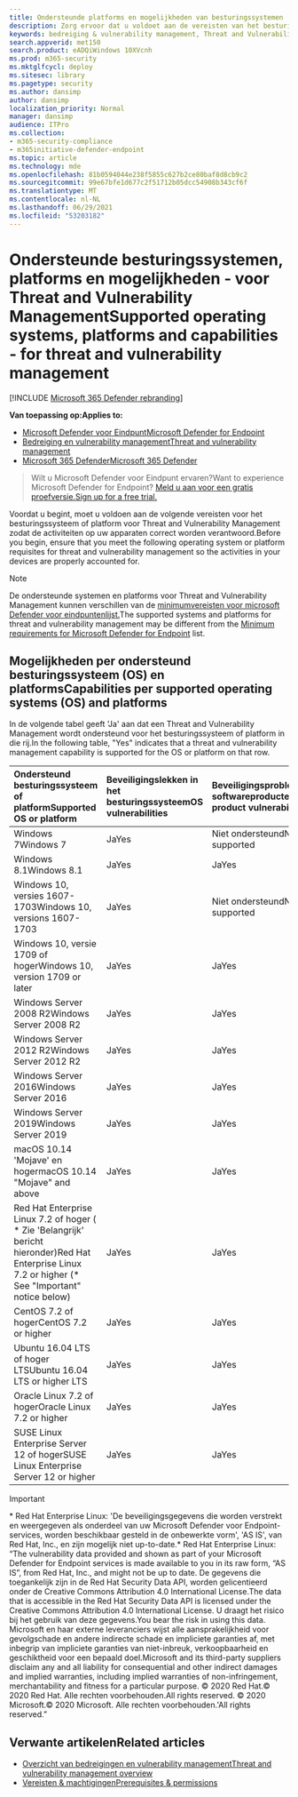 ```yaml
---
title: Ondersteunde platforms en mogelijkheden van besturingssystemen
description: Zorg ervoor dat u voldoet aan de vereisten van het besturingssysteem of platform voor Threat and Vulnerability Management, zodat de activiteiten op alle apparaten correct worden verantwoord.
keywords: bedreiging & vulnerability management, Threat and Vulnerability Management, besturingssysteem, platformvereisten, vereisten, ondersteund besturingssysteem Microsoft Defender voor endpoint-tvm, Microsoft Defender voor endpoint-tvm, ondersteunde besturingssystemen, ondersteunde platforms, linux-ondersteuning, mac-ondersteuning
search.appverid: met150
search.product: eADQiWindows 10XVcnh
ms.prod: m365-security
ms.mktglfcycl: deploy
ms.sitesec: library
ms.pagetype: security
ms.author: dansimp
author: dansimp
localization_priority: Normal
manager: dansimp
audience: ITPro
ms.collection:
- m365-security-compliance
- m365initiative-defender-endpoint
ms.topic: article
ms.technology: mde
ms.openlocfilehash: 81b0594044e238f5855c627b2ce80baf8d8cb9c2
ms.sourcegitcommit: 99e67bfe1d677c2f51712b05dcc54908b343cf6f
ms.translationtype: MT
ms.contentlocale: nl-NL
ms.lasthandoff: 06/29/2021
ms.locfileid: "53203182"
---
```

# <a name="supported-operating-systems-platforms-and-capabilities---for-threat-and-vulnerability-management"></a><span data-ttu-id="52055-104">Ondersteunde besturingssystemen, platforms en mogelijkheden - voor Threat and Vulnerability Management</span><span class="sxs-lookup"><span data-stu-id="52055-104">Supported operating systems, platforms and capabilities - for threat and vulnerability management</span></span>

[!INCLUDE [Microsoft 365 Defender rebranding](../../includes/microsoft-defender.md)]

<span data-ttu-id="52055-105">**Van toepassing op:**</span><span class="sxs-lookup"><span data-stu-id="52055-105">**Applies to:**</span></span>

- [<span data-ttu-id="52055-106">Microsoft Defender voor Eindpunt</span><span class="sxs-lookup"><span data-stu-id="52055-106">Microsoft Defender for Endpoint</span></span>](https://go.microsoft.com/fwlink/?linkid=2154037)
- [<span data-ttu-id="52055-107">Bedreiging en vulnerability management</span><span class="sxs-lookup"><span data-stu-id="52055-107">Threat and vulnerability management</span></span>](next-gen-threat-and-vuln-mgt.md)
- [<span data-ttu-id="52055-108">Microsoft 365 Defender</span><span class="sxs-lookup"><span data-stu-id="52055-108">Microsoft 365 Defender</span></span>](https://go.microsoft.com/fwlink/?linkid=2118804)

><span data-ttu-id="52055-109">Wilt u Microsoft Defender voor Eindpunt ervaren?</span><span class="sxs-lookup"><span data-stu-id="52055-109">Want to experience Microsoft Defender for Endpoint?</span></span> [<span data-ttu-id="52055-110">Meld u aan voor een gratis proefversie.</span><span class="sxs-lookup"><span data-stu-id="52055-110">Sign up for a free trial.</span></span>](https://www.microsoft.com/microsoft-365/windows/microsoft-defender-atp?ocid=docs-wdatp-portaloverview-abovefoldlink)

<span data-ttu-id="52055-111">Voordat u begint, moet u voldoen aan de volgende vereisten voor het besturingssysteem of platform voor Threat and Vulnerability Management zodat de activiteiten op uw apparaten correct worden verantwoord.</span><span class="sxs-lookup"><span data-stu-id="52055-111">Before you begin, ensure that you meet the following operating system or platform requisites for threat and vulnerability management so the activities in your devices are properly accounted for.</span></span>

>[!NOTE]
><span data-ttu-id="52055-112">De ondersteunde systemen en platforms voor Threat and Vulnerability Management kunnen verschillen van de [minimumvereisten voor microsoft Defender voor eindpuntenlijst.](minimum-requirements.md)</span><span class="sxs-lookup"><span data-stu-id="52055-112">The supported systems and platforms for threat and vulnerability management may be different from the [Minimum requirements for Microsoft Defender for Endpoint](minimum-requirements.md) list.</span></span>

## <a name="capabilities-per-supported-operating-systems-os-and-platforms"></a><span data-ttu-id="52055-113">Mogelijkheden per ondersteund besturingssysteem (OS) en platforms</span><span class="sxs-lookup"><span data-stu-id="52055-113">Capabilities per supported operating systems (OS) and platforms</span></span>

<span data-ttu-id="52055-114">In de volgende tabel geeft 'Ja' aan dat een Threat and Vulnerability Management wordt ondersteund voor het besturingssysteem of platform in die rij.</span><span class="sxs-lookup"><span data-stu-id="52055-114">In the following table, "Yes" indicates that a threat and vulnerability management capability is supported for the OS or platform on that row.</span></span>

<span data-ttu-id="52055-115">Ondersteund besturingssysteem of platform</span><span class="sxs-lookup"><span data-stu-id="52055-115">Supported OS or platform</span></span> | <span data-ttu-id="52055-116">Beveiligingslekken in het besturingssysteem</span><span class="sxs-lookup"><span data-stu-id="52055-116">OS vulnerabilities</span></span> | <span data-ttu-id="52055-117">Beveiligingsproblemen met softwareproducten</span><span class="sxs-lookup"><span data-stu-id="52055-117">Software product vulnerabilities</span></span> | <span data-ttu-id="52055-118">Configuratiebeoordeling van besturingssysteem</span><span class="sxs-lookup"><span data-stu-id="52055-118">OS configuration assessment</span></span> | <span data-ttu-id="52055-119">Configuratiebeoordeling van beveiligingsbesturingselementen</span><span class="sxs-lookup"><span data-stu-id="52055-119">Security controls configuration assessment</span></span> | <span data-ttu-id="52055-120">Beoordeling van softwareproductconfiguratie</span><span class="sxs-lookup"><span data-stu-id="52055-120">Software product configuration assessment</span></span>
:---|:---|:---|:---|:---|:---
<span data-ttu-id="52055-121">Windows 7</span><span class="sxs-lookup"><span data-stu-id="52055-121">Windows 7</span></span> | <span data-ttu-id="52055-122">Ja</span><span class="sxs-lookup"><span data-stu-id="52055-122">Yes</span></span> | <span data-ttu-id="52055-123">Niet ondersteund</span><span class="sxs-lookup"><span data-stu-id="52055-123">Not supported</span></span> | <span data-ttu-id="52055-124">Niet ondersteund</span><span class="sxs-lookup"><span data-stu-id="52055-124">Not supported</span></span> | <span data-ttu-id="52055-125">Niet ondersteund</span><span class="sxs-lookup"><span data-stu-id="52055-125">Not supported</span></span> | <span data-ttu-id="52055-126">Niet ondersteund</span><span class="sxs-lookup"><span data-stu-id="52055-126">Not supported</span></span>
<span data-ttu-id="52055-127">Windows 8.1</span><span class="sxs-lookup"><span data-stu-id="52055-127">Windows 8.1</span></span> | <span data-ttu-id="52055-128">Ja</span><span class="sxs-lookup"><span data-stu-id="52055-128">Yes</span></span> | <span data-ttu-id="52055-129">Ja</span><span class="sxs-lookup"><span data-stu-id="52055-129">Yes</span></span> | <span data-ttu-id="52055-130">Ja</span><span class="sxs-lookup"><span data-stu-id="52055-130">Yes</span></span> | <span data-ttu-id="52055-131">Ja</span><span class="sxs-lookup"><span data-stu-id="52055-131">Yes</span></span>| <span data-ttu-id="52055-132">Ja</span><span class="sxs-lookup"><span data-stu-id="52055-132">Yes</span></span>
<span data-ttu-id="52055-133">Windows 10, versies 1607-1703</span><span class="sxs-lookup"><span data-stu-id="52055-133">Windows 10, versions 1607-1703</span></span> | <span data-ttu-id="52055-134">Ja</span><span class="sxs-lookup"><span data-stu-id="52055-134">Yes</span></span>  | <span data-ttu-id="52055-135">Niet ondersteund</span><span class="sxs-lookup"><span data-stu-id="52055-135">Not supported</span></span> | <span data-ttu-id="52055-136">Niet ondersteund</span><span class="sxs-lookup"><span data-stu-id="52055-136">Not supported</span></span> | <span data-ttu-id="52055-137">Niet ondersteund</span><span class="sxs-lookup"><span data-stu-id="52055-137">Not supported</span></span> | <span data-ttu-id="52055-138">Niet ondersteund</span><span class="sxs-lookup"><span data-stu-id="52055-138">Not supported</span></span>
<span data-ttu-id="52055-139">Windows 10, versie 1709 of hoger</span><span class="sxs-lookup"><span data-stu-id="52055-139">Windows 10, version 1709 or later</span></span> | <span data-ttu-id="52055-140">Ja</span><span class="sxs-lookup"><span data-stu-id="52055-140">Yes</span></span> | <span data-ttu-id="52055-141">Ja</span><span class="sxs-lookup"><span data-stu-id="52055-141">Yes</span></span> | <span data-ttu-id="52055-142">Ja</span><span class="sxs-lookup"><span data-stu-id="52055-142">Yes</span></span> | <span data-ttu-id="52055-143">Ja</span><span class="sxs-lookup"><span data-stu-id="52055-143">Yes</span></span> | <span data-ttu-id="52055-144">Ja</span><span class="sxs-lookup"><span data-stu-id="52055-144">Yes</span></span>
<span data-ttu-id="52055-145">Windows Server 2008 R2</span><span class="sxs-lookup"><span data-stu-id="52055-145">Windows Server 2008 R2</span></span> | <span data-ttu-id="52055-146">Ja</span><span class="sxs-lookup"><span data-stu-id="52055-146">Yes</span></span> | <span data-ttu-id="52055-147">Ja</span><span class="sxs-lookup"><span data-stu-id="52055-147">Yes</span></span> | <span data-ttu-id="52055-148">Ja</span><span class="sxs-lookup"><span data-stu-id="52055-148">Yes</span></span> | <span data-ttu-id="52055-149">Ja</span><span class="sxs-lookup"><span data-stu-id="52055-149">Yes</span></span> | <span data-ttu-id="52055-150">Ja</span><span class="sxs-lookup"><span data-stu-id="52055-150">Yes</span></span>
<span data-ttu-id="52055-151">Windows Server 2012 R2</span><span class="sxs-lookup"><span data-stu-id="52055-151">Windows Server 2012 R2</span></span> | <span data-ttu-id="52055-152">Ja</span><span class="sxs-lookup"><span data-stu-id="52055-152">Yes</span></span> | <span data-ttu-id="52055-153">Ja</span><span class="sxs-lookup"><span data-stu-id="52055-153">Yes</span></span> | <span data-ttu-id="52055-154">Ja</span><span class="sxs-lookup"><span data-stu-id="52055-154">Yes</span></span> | <span data-ttu-id="52055-155">Ja</span><span class="sxs-lookup"><span data-stu-id="52055-155">Yes</span></span> | <span data-ttu-id="52055-156">Ja</span><span class="sxs-lookup"><span data-stu-id="52055-156">Yes</span></span>
<span data-ttu-id="52055-157">Windows Server 2016</span><span class="sxs-lookup"><span data-stu-id="52055-157">Windows Server 2016</span></span> | <span data-ttu-id="52055-158">Ja</span><span class="sxs-lookup"><span data-stu-id="52055-158">Yes</span></span> | <span data-ttu-id="52055-159">Ja</span><span class="sxs-lookup"><span data-stu-id="52055-159">Yes</span></span> | <span data-ttu-id="52055-160">Ja</span><span class="sxs-lookup"><span data-stu-id="52055-160">Yes</span></span> | <span data-ttu-id="52055-161">Ja</span><span class="sxs-lookup"><span data-stu-id="52055-161">Yes</span></span> | <span data-ttu-id="52055-162">Ja</span><span class="sxs-lookup"><span data-stu-id="52055-162">Yes</span></span>
<span data-ttu-id="52055-163">Windows Server 2019</span><span class="sxs-lookup"><span data-stu-id="52055-163">Windows Server 2019</span></span> | <span data-ttu-id="52055-164">Ja</span><span class="sxs-lookup"><span data-stu-id="52055-164">Yes</span></span> | <span data-ttu-id="52055-165">Ja</span><span class="sxs-lookup"><span data-stu-id="52055-165">Yes</span></span> | <span data-ttu-id="52055-166">Ja</span><span class="sxs-lookup"><span data-stu-id="52055-166">Yes</span></span> | <span data-ttu-id="52055-167">Ja</span><span class="sxs-lookup"><span data-stu-id="52055-167">Yes</span></span> | <span data-ttu-id="52055-168">Ja</span><span class="sxs-lookup"><span data-stu-id="52055-168">Yes</span></span>
<span data-ttu-id="52055-169">macOS 10.14 'Mojave' en hoger</span><span class="sxs-lookup"><span data-stu-id="52055-169">macOS 10.14 "Mojave" and above</span></span> | <span data-ttu-id="52055-170">Ja</span><span class="sxs-lookup"><span data-stu-id="52055-170">Yes</span></span> | <span data-ttu-id="52055-171">Ja</span><span class="sxs-lookup"><span data-stu-id="52055-171">Yes</span></span> | <span data-ttu-id="52055-172">Ja</span><span class="sxs-lookup"><span data-stu-id="52055-172">Yes</span></span> | <span data-ttu-id="52055-173">Ja</span><span class="sxs-lookup"><span data-stu-id="52055-173">Yes</span></span> | <span data-ttu-id="52055-174">Ja</span><span class="sxs-lookup"><span data-stu-id="52055-174">Yes</span></span> 
<span data-ttu-id="52055-175">Red Hat Enterprise Linux 7.2 of hoger ( \* Zie 'Belangrijk' bericht hieronder)</span><span class="sxs-lookup"><span data-stu-id="52055-175">Red Hat Enterprise Linux 7.2 or higher (\* See "Important" notice below)</span></span> | <span data-ttu-id="52055-176">Ja</span><span class="sxs-lookup"><span data-stu-id="52055-176">Yes</span></span> | <span data-ttu-id="52055-177">Ja</span><span class="sxs-lookup"><span data-stu-id="52055-177">Yes</span></span> | <span data-ttu-id="52055-178">Ja</span><span class="sxs-lookup"><span data-stu-id="52055-178">Yes</span></span> | <span data-ttu-id="52055-179">Ja</span><span class="sxs-lookup"><span data-stu-id="52055-179">Yes</span></span> | <span data-ttu-id="52055-180">Ja</span><span class="sxs-lookup"><span data-stu-id="52055-180">Yes</span></span>
<span data-ttu-id="52055-181">CentOS 7.2 of hoger</span><span class="sxs-lookup"><span data-stu-id="52055-181">CentOS 7.2 or higher</span></span> | <span data-ttu-id="52055-182">Ja</span><span class="sxs-lookup"><span data-stu-id="52055-182">Yes</span></span> | <span data-ttu-id="52055-183">Ja</span><span class="sxs-lookup"><span data-stu-id="52055-183">Yes</span></span> | <span data-ttu-id="52055-184">Ja</span><span class="sxs-lookup"><span data-stu-id="52055-184">Yes</span></span> | <span data-ttu-id="52055-185">Ja</span><span class="sxs-lookup"><span data-stu-id="52055-185">Yes</span></span> | <span data-ttu-id="52055-186">Ja</span><span class="sxs-lookup"><span data-stu-id="52055-186">Yes</span></span>
<span data-ttu-id="52055-187">Ubuntu 16.04 LTS of hoger LTS</span><span class="sxs-lookup"><span data-stu-id="52055-187">Ubuntu 16.04 LTS or higher LTS</span></span> | <span data-ttu-id="52055-188">Ja</span><span class="sxs-lookup"><span data-stu-id="52055-188">Yes</span></span> | <span data-ttu-id="52055-189">Ja</span><span class="sxs-lookup"><span data-stu-id="52055-189">Yes</span></span> | <span data-ttu-id="52055-190">Ja</span><span class="sxs-lookup"><span data-stu-id="52055-190">Yes</span></span> | <span data-ttu-id="52055-191">Ja</span><span class="sxs-lookup"><span data-stu-id="52055-191">Yes</span></span> | <span data-ttu-id="52055-192">Ja</span><span class="sxs-lookup"><span data-stu-id="52055-192">Yes</span></span>
<span data-ttu-id="52055-193">Oracle Linux 7.2 of hoger</span><span class="sxs-lookup"><span data-stu-id="52055-193">Oracle Linux 7.2 or higher</span></span> | <span data-ttu-id="52055-194">Ja</span><span class="sxs-lookup"><span data-stu-id="52055-194">Yes</span></span> | <span data-ttu-id="52055-195">Ja</span><span class="sxs-lookup"><span data-stu-id="52055-195">Yes</span></span> | <span data-ttu-id="52055-196">Ja</span><span class="sxs-lookup"><span data-stu-id="52055-196">Yes</span></span> | <span data-ttu-id="52055-197">Ja</span><span class="sxs-lookup"><span data-stu-id="52055-197">Yes</span></span> | <span data-ttu-id="52055-198">Ja</span><span class="sxs-lookup"><span data-stu-id="52055-198">Yes</span></span>
<span data-ttu-id="52055-199">SUSE Linux Enterprise Server 12 of hoger</span><span class="sxs-lookup"><span data-stu-id="52055-199">SUSE Linux Enterprise Server 12 or higher</span></span> | <span data-ttu-id="52055-200">Ja</span><span class="sxs-lookup"><span data-stu-id="52055-200">Yes</span></span> | <span data-ttu-id="52055-201">Ja</span><span class="sxs-lookup"><span data-stu-id="52055-201">Yes</span></span> | <span data-ttu-id="52055-202">Ja</span><span class="sxs-lookup"><span data-stu-id="52055-202">Yes</span></span> | <span data-ttu-id="52055-203">Ja</span><span class="sxs-lookup"><span data-stu-id="52055-203">Yes</span></span> | <span data-ttu-id="52055-204">Ja</span><span class="sxs-lookup"><span data-stu-id="52055-204">Yes</span></span>

>[!IMPORTANT]
> <span data-ttu-id="52055-205">\* Red Hat Enterprise Linux: 'De beveiligingsgegevens die worden verstrekt en weergegeven als onderdeel van uw Microsoft Defender voor Endpoint-services, worden beschikbaar gesteld in de onbewerkte vorm', 'AS IS', van Red Hat, Inc., en zijn mogelijk niet up-to-date.</span><span class="sxs-lookup"><span data-stu-id="52055-205">\* Red Hat Enterprise Linux: “The vulnerability data provided and shown as part of your Microsoft Defender for Endpoint services is made available to you in its raw form, “AS IS”, from Red Hat, Inc., and might not be up to date.</span></span> <span data-ttu-id="52055-206">De gegevens die toegankelijk zijn in de Red Hat Security Data API, worden gelicentieerd onder de Creative Commons Attribution 4.0 International License.</span><span class="sxs-lookup"><span data-stu-id="52055-206">The data that is accessible in the Red Hat Security Data API is licensed under the Creative Commons Attribution 4.0 International License.</span></span> <span data-ttu-id="52055-207">U draagt het risico bij het gebruik van deze gegevens.</span><span class="sxs-lookup"><span data-stu-id="52055-207">You bear the risk in using this data.</span></span> <span data-ttu-id="52055-208">Microsoft en haar externe leveranciers wijst alle aansprakelijkheid voor gevolgschade en andere indirecte schade en impliciete garanties af, met inbegrip van impliciete garanties van niet-inbreuk, verkoopbaarheid en geschiktheid voor een bepaald doel.</span><span class="sxs-lookup"><span data-stu-id="52055-208">Microsoft and its third-party suppliers disclaim any and all liability for consequential and other indirect damages and implied warranties, including implied warranties of non-infringement, merchantability and fitness for a particular purpose.</span></span> <span data-ttu-id="52055-209">© 2020 Red Hat.</span><span class="sxs-lookup"><span data-stu-id="52055-209">© 2020 Red Hat.</span></span> <span data-ttu-id="52055-210">Alle rechten voorbehouden.</span><span class="sxs-lookup"><span data-stu-id="52055-210">All rights reserved.</span></span> <span data-ttu-id="52055-211">© 2020 Microsoft.</span><span class="sxs-lookup"><span data-stu-id="52055-211">© 2020 Microsoft.</span></span> <span data-ttu-id="52055-212">Alle rechten voorbehouden.'</span><span class="sxs-lookup"><span data-stu-id="52055-212">All rights reserved.”</span></span>

## <a name="related-articles"></a><span data-ttu-id="52055-213">Verwante artikelen</span><span class="sxs-lookup"><span data-stu-id="52055-213">Related articles</span></span>

- [<span data-ttu-id="52055-214">Overzicht van bedreigingen en vulnerability management</span><span class="sxs-lookup"><span data-stu-id="52055-214">Threat and vulnerability management overview</span></span>](next-gen-threat-and-vuln-mgt.md)
- [<span data-ttu-id="52055-215">Vereisten & machtigingen</span><span class="sxs-lookup"><span data-stu-id="52055-215">Prerequisites & permissions</span></span>](tvm-prerequisites.md)

